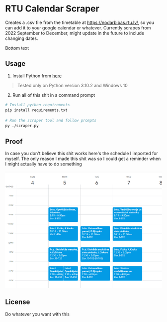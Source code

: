 # RTU Calendar Scraper

Creates a .csv file from the timetable at https://nodarbibas.rtu.lv/, so you can add it to your google calendar or whatever. Currently scrapes from 2022 September to December, might update in the future to include changing dates.

Bottom text

## Usage

1. Install Python from [here](https://www.python.org/downloads/)

> Tested only on Python version 3.10.2 and Windows 10

2. Run all of this shit in a command prompt

```sh
# Install python requirements
pip install requirements.txt

# Run the scraper tool and follow prompts
py ./scraper.py
```

## Proof

In case you don't believe this shit works here's the schedule I imported for myself. The only reason I made this shit was so I could get a reminder when I might actually have to do something

![proof](./.assets/proof.png)

## License

Do whatever you want with this
